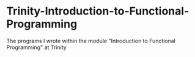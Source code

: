 # Trinity-Introduction-to-Functional-Programming
The programs I wrote within the module "Introduction to Functional Programming" at Trinity
